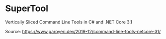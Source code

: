 # SuperTool
 
Vertically Sliced Command Line Tools in C# and .NET Core 3.1

Source: https://www.garoyeri.dev/2019-12/command-line-tools-netcore-31/
